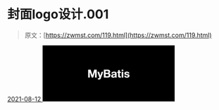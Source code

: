 <!--yml
category: 未分类
date: 0001-01-01 00:00:00
-->

# 封面logo设计.001

> 原文：[https://zwmst.com/119.html](https://zwmst.com/119.html)

   [ <time datetime="2021-08-12T09:21:15+08:00"> 2021-08-12 </time> ](https://zwmst.com/%e5%b0%81%e9%9d%a2logo%e8%ae%be%e8%ae%a1-001)  [![](img/2e9cedbcdce810b1e025df09bed043df.png)](https://zwmst.com/wp-content/uploads/2021/08/1628731275-14ba343e526eb7b.jpeg)